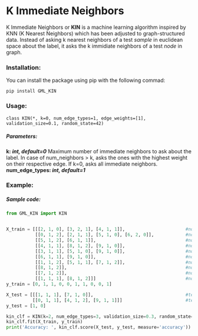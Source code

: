 # K Immediate Neighbors
K Immediate Neighbors or **KIN** is a machine learning algorithm inspired by KNN (K Nearest Neighbors) which has been adjusted to graph-structured data. Instead of asking k nearest neighbors of a test *sample* in euclidean space about the label, it asks the k immidiate neighbors of a test *node* in graph.

### Installation:
You can install the package using pip with the following commad:
```
pip install GML_KIN
```

### Usage:
```
class KIN(*, k=0, num_edge_types=1, edge_weights=[1], validation_size=0.1, random_state=42)
```
##### Parameters:
**k: *int, default=0***
Maximum number of immediate neighbors to ask about the label. In case of num_neighbors > k, asks the ones with the highest weight on their respective edge.
If k=0, asks all immediate neighbors.
**num_edge_types: *int, default=1***

### Example:

##### Sample code:
```python
from GML_KIN import KIN


X_train = [[[2, 1, 0], [3, 2, 1], [4, 1, 1]],                       #node 0
           [[0, 1, 2], [2, 1, 1], [5, 1, 0], [6, 2, 0]],            #node 1
           [[5, 1, 2], [6, 1, 1]],                                  #node 2
           [[4, 1, 1], [8, 1, 2], [9, 1, 0]],                       #node 3
           [[3, 1, 1], [5, 1, 0], [9, 1, 0]],                       #node 4
           [[6, 1, 1], [9, 1, 0]],                                  #node 5
           [[1, 1, 2], [5, 1, 1], [7, 1, 2]],                       #node 6
           [[8, 1, 2]],                                             #node 7
           [[7, 1, 2]],                                             #node 8
           [[1, 1, 1], [8, 1, 2]]]                                  #node 9
y_train = [0, 1, 1, 0, 0, 1, 1, 0, 0, 1]

X_test = [[[1, 1, 1], [7, 1, 0]],                                   #test node 10
          [[0, 1, 1], [4, 1, 2], [9, 1, 1]]]                        #test node 11
y_test = [1, 0]

kin_clf = KIN(k=2, num_edge_types=3, validation_size=0.3, random_state=42)
kin_clf.fit(X_train, y_train)
print('Accuracy: ', kin_clf.score(X_test, y_test, measure='accuracy'))
```
